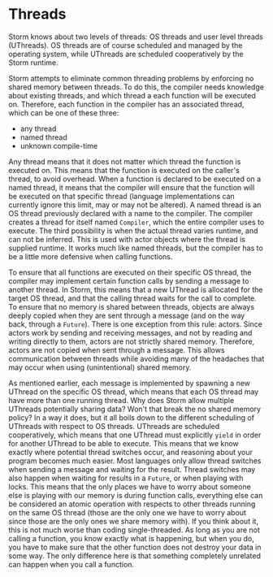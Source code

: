 Threads
========

Storm knows about two levels of threads: OS threads and user level threads (UThreads). OS threads
are of course scheduled and managed by the operating system, while UThreads are scheduled
cooperatively by the Storm runtime.

Storm attempts to eliminate common threading problems by enforcing no shared memory between
threads. To do this, the compiler needs knowledge about existing threads, and which thread a each
function will be executed on. Therefore, each function in the compiler has an associated thread,
which can be one of these three:

* any thread
* named thread
* unknown compile-time

Any thread means that it does not matter which thread the function is executed on. This means that
the function is executed on the caller's thread, to avoid overhead. When a function is declared to
be executed on a named thread, it means that the compiler will ensure that the function will be
executed on that specific thread (language implementations can currently ignore this limit, may or
may not be altered). A named thread is an OS thread previously declared with a name to the
compiler. The compiler creates a thread for itself named `Compiler`, which the entire compiler uses
to execute. The third possibility is when the actual thread varies runtime, and can not be
inferred. This is used with actor objects where the thread is supplied runtime. It works much like
named threads, but the compiler has to be a little more defensive when calling functions.

To ensure that all functions are executed on their specific OS thread, the compiler may implement
certain function calls by sending a message to another thread. In Storm, this means that a new
UThread is allocated for the target OS thread, and that the calling thread waits for the call to
complete. To ensure that no memory is shared between threads, objects are always deeply copied when
they are sent through a message (and on the way back, through a `Future`). There is one exception
from this rule: actors. Since actors work by sending and receiving messages, and not by reading and
writing directly to them, actors are not strictly shared memory. Therefore, actors are not copied
when sent through a message. This allows communication between threads while avoiding many of the
headaches that may occur when using (unintentional) shared memory.

As mentioned earlier, each message is implemented by spawning a new UThread on the specific OS
thread, which means that each OS thread may have more than one running thread. Why does Storm allow
multiple UThreads potentially sharing data? Won't that break the no shared memory policy? In a way
it does, but it all boils down to the different scheduling of UThreads with respect to OS
threads. UThreads are scheduled cooperatively, which means that one UThread must explicitly `yield`
in order for another UThread to be able to execute. This means that we know exactly where potential
thread switches occur, and reasoning about your program becomes much easier. Most languages only
allow thread switches when sending a message and waiting for the result. Thread switches may also
happen when waiting for results in a `Future`, or when playing with locks. This means that the only
places we have to worry about someone else is playing with our memory is during function calls,
everything else can be considered an atomic operation with respects to other threads running on the
same OS thread (those are the only one we have to worry about since those are the only ones we share
memory with). If you think about it, this is not much worse than coding single-threaded. As long as
you are not calling a function, you know exactly what is happening, but when you do, you have to
make sure that the other function does not destroy your data in some way. The only difference here
is that something completely unrelated can happen when you call a function.

